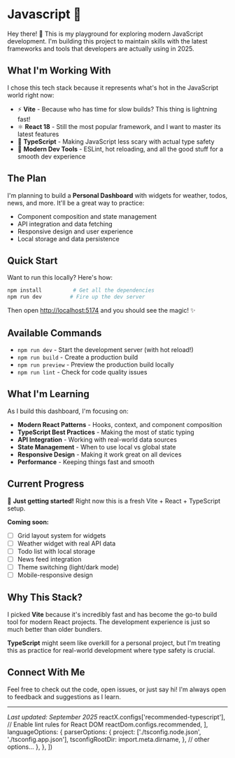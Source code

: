 # Javascript 🚀

Hey there! 👋 This is my playground for exploring modern JavaScript development. I'm building this project to maintain skills with the latest frameworks and tools that developers are actually using in 2025.

## What I'm Working With

I chose this tech stack because it represents what's hot in the JavaScript world right now:

- ⚡️ **Vite** - Because who has time for slow builds? This thing is lightning fast!
- ⚛️ **React 18** - Still the most popular framework, and I want to master its latest features
- 🔷 **TypeScript** - Making JavaScript less scary with actual type safety
- 🎨 **Modern Dev Tools** - ESLint, hot reloading, and all the good stuff for a smooth dev experience

## The Plan

I'm planning to build a **Personal Dashboard** with widgets for weather, todos, news, and more. It'll be a great way to practice:
- Component composition and state management
- API integration and data fetching  
- Responsive design and user experience
- Local storage and data persistence

## Quick Start

Want to run this locally? Here's how:

```bash
npm install          # Get all the dependencies
npm run dev         # Fire up the dev server
```

Then open [http://localhost:5174](http://localhost:5174) and you should see the magic! ✨

## Available Commands

- `npm run dev` - Start the development server (with hot reload!)
- `npm run build` - Create a production build
- `npm run preview` - Preview the production build locally
- `npm run lint` - Check for code quality issues

## What I'm Learning

As I build this dashboard, I'm focusing on:

- **Modern React Patterns** - Hooks, context, and component composition
- **TypeScript Best Practices** - Making the most of static typing
- **API Integration** - Working with real-world data sources
- **State Management** - When to use local vs global state
- **Responsive Design** - Making it work great on all devices
- **Performance** - Keeping things fast and smooth

## Current Progress

🚧 **Just getting started!** Right now this is a fresh Vite + React + TypeScript setup. 

**Coming soon:**
- [ ] Grid layout system for widgets
- [ ] Weather widget with real API data
- [ ] Todo list with local storage
- [ ] News feed integration
- [ ] Theme switching (light/dark mode)
- [ ] Mobile-responsive design

## Why This Stack?

I picked **Vite** because it's incredibly fast and has become the go-to build tool for modern React projects. The development experience is just so much better than older bundlers.

**TypeScript** might seem like overkill for a personal project, but I'm treating this as practice for real-world development where type safety is crucial.

## Connect With Me

Feel free to check out the code, open issues, or just say hi! I'm always open to feedback and suggestions as I learn.

---

*Last updated: September 2025*
      reactX.configs['recommended-typescript'],
      // Enable lint rules for React DOM
      reactDom.configs.recommended,
    ],
    languageOptions: {
      parserOptions: {
        project: ['./tsconfig.node.json', './tsconfig.app.json'],
        tsconfigRootDir: import.meta.dirname,
      },
      // other options...
    },
  },
])
```
